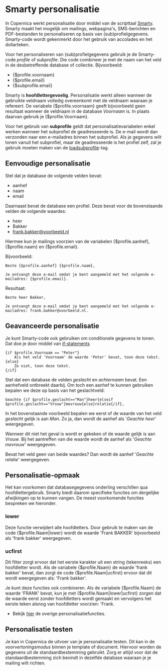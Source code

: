 # Smarty personalisatie
In Copernica werkt personalisatie door middel van de scripttaal [Smarty](http://www.smarty.net/docs/en/). Smarty maakt het mogelijk om mailings, webpagina's, SMS-berichten en PDF-bestanden te personaliseren op basis van (sub)profielgegevens. Smarty-code wordt gekenmerkt door het gebruik van accolades en het dollarteken.

Voor het personaliseren van (sub)profielgegevens gebruik je de Smarty-code _profile_ of _subprofile_. Die code combineer je met de naam van het veld in de desbetreffende database of collectie. Bijvoorbeeld:

* {$profile.voornaam}
* {$profile.email}
* {$subprofile.email}

Smarty is **hoofdlettergevoelig**. Personalisatie werkt alleen wanneer de gebruikte veldnaam volledig overeenkomt met de veldnaam waaraan je refereert. De variabele {$profile.voornaam} geeft bijvoorbeeld geen resultaat wanneer de veldnaam in de database _Voornaam_ is. In plaats daarvan gebruik je {$profile.Voornaam}.

Voor het gebruik van **subprofile** geldt dat personalisatievariabelen enkel werken wanneer het subprofiel de geadresseerde is. De e-mail wordt dan verzonden naar een e-mailadres binnen het subprofiel. Als je gegevens wilt tonen vanuit het subprofiel, maar de geadresseerde is het profiel zelf, zal je gebruik moeten maken van de [loadsubprofile](./loadprofile-and-loadsubprofile)-tag.

## Eenvoudige personalisatie

Stel dat je database de volgende velden bevat:

* aanhef
* naam
* email

Daarnaast bevat de database een profiel. Deze bevat voor de bovenstaande velden de volgende waardes:

* heer
* Bakker
* frank.bakker@voorbeeld.nl

Hiermee kun je mailings voorzien van de variabelen {$profile.aanhef}, {$profile.naam} en {$profile.email}. 

Bijvoorbeeld:
```
Beste {$profile.aanhef} {$profile.naam},

Je ontvangt deze e-mail omdat je bent aangemeld met het volgende e-mailadres: {$profile.email}.
```

Resultaat:
```
Beste heer Bakker,

Je ontvangt deze e-mail omdat je bent aangemeld met het volgende e-mailadres: frank.bakker@voorbeeld.nl.
```

## Geavanceerde personalisatie

Je kunt Smarty-code ook gebruiken om conditionele gegevens te tonen. Dat doe je door middel van [if-statements](https://www.smarty.net/docs/en/language.function.if.tpl)

```
{if $profile.Voornaam == "Peter"}
    Als het veld 'Voornaam' de waarde 'Peter' bevat, toon deze tekst.
{else}
    Zo niet, toon deze tekst.
{/if}
```

Stel dat een database de velden _geslacht_ en _achternaam_ bevat. Een aanhefveld ontbreekt daarbij. Om toch een aanhef te kunnen gebruiken bepalen we deze op basis van het geslachtveld:

```
Geachte {if $profile.geslacht=="Man"}heer{elseif $profile.geslacht=="Vrouw"}mevrouw{else}relatie{/if},
```

In het bovenstaande voorbeeld bepalen we eerst of de waarde van het veld _geslacht_ gelijk is aan _Man_. Zo ja, dan wordt de aanhef als '_Geachte heer_' weergegeven. 

Wanneer dit niet het geval is wordt er gekeken of de waarde gelijk is aan _Vrouw_. Bij het aantreffen van die waarde wordt de aanhef als '_Geachte mevrouw_' weergegeven.  

Bevat het veld geen van beide waardes? Dan wordt de aanhef '_Geachte relatie_' weergegeven.

## Personalisatie-opmaak

Het kan voorkomen dat databasegegevens onderling verschillen qua hoofdlettergebruik. Smarty biedt daarom specifieke functies om dergelijke afwijkingen op te kunnen vangen. De meest voorkomende functies bespreken we hieronder.

### lower
Deze functie verwijdert alle hoofdletters. Door gebruik te maken van de code {$profile.Naam|lower} wordt de waarde 'Frank BAKKER' bijvoorbeeld als 'frank bakker' weergegeven.

### ucfirst
Dit filter zorgt ervoor dat het eerste karakter uit een string (tekenreeks) een hoofdletter wordt. Als de variabele {$profile.Naam} de waarde 'frank bakker' bevat, dan zorgt de code {$profile.Naam|ucfirst} ervoor dat dit wordt weergegeven als: 'Frank bakker'.

Je kunt deze functies ook combineren. Als de variabele {$profile.Naam} de waarde 'FRANK' bevat, kun je met {$profile.Naam|lower|ucfirst} zorgen dat de waarde eerst zonder hoofdletters wordt gemaakt en vervolgens het eerste teken alsnog van hoofdletter voorzien: 'Frank.

* Bekijk [hier](./publisher-personalization-functions) de overige personalisatiefuncties.

## Personalisatie testen
Je kan in Copernica de uitvoer van je personalisatie testen. Dit kan in de _voorvertoningsmodus_ binnen je template of document. Hiervoor worden de gegevens uit de standaardbestemming gebruikt. Zorg er altijd voor dat de standaardbestemming zich bevindt in dezelfde database waaraan je je mailing wilt richten.
